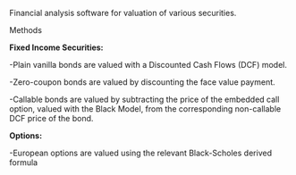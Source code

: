 Financial analysis software for valuation of various securities.

 Methods

<b>Fixed Income Securities:</b>

-Plain vanilla bonds are valued with a Discounted Cash Flows (DCF) model.

-Zero-coupon bonds are valued by discounting the face value payment.

-Callable bonds are valued by subtracting the price of the embedded call option, valued with the Black Model, from the corresponding non-callable DCF price of the bond.



<b>Options:</b>

-European options are valued using the relevant Black-Scholes derived formula
